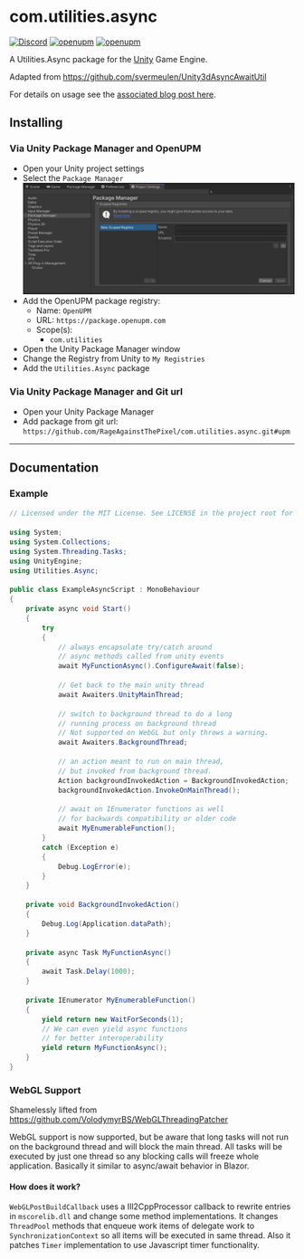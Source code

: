 # com.utilities.async

[![Discord](https://img.shields.io/discord/855294214065487932.svg?label=&logo=discord&logoColor=ffffff&color=7389D8&labelColor=6A7EC2)](https://discord.gg/xQgMW9ufN4) [![openupm](https://img.shields.io/npm/v/com.utilities.async?label=openupm&registry_uri=https://package.openupm.com)](https://openupm.com/packages/com.utilities.async/) [![openupm](https://img.shields.io/badge/dynamic/json?color=brightgreen&label=downloads&query=%24.downloads&suffix=%2Fmonth&url=https%3A%2F%2Fpackage.openupm.com%2Fdownloads%2Fpoint%2Flast-month%2Fcom.utilities.async)](https://openupm.com/packages/com.utilities.async/)

A Utilities.Async package for the [Unity](https://unity.com/) Game Engine.

Adapted from https://github.com/svermeulen/Unity3dAsyncAwaitUtil

For details on usage see the [associated blog post here](https://web.archive.org/web/20170926153045/http://www.stevevermeulen.com/index.php/2017/09/23/using-async-await-in-unity3d-2017/).

## Installing

### Via Unity Package Manager and OpenUPM

- Open your Unity project settings
- Select the `Package Manager`
![scoped-registries](Utilities.Async/Packages/com.utilities.async/Documentation~/images/package-manager-scopes.png)
- Add the OpenUPM package registry:
  - Name: `OpenUPM`
  - URL: `https://package.openupm.com`
  - Scope(s):
    - `com.utilities`
- Open the Unity Package Manager window
- Change the Registry from Unity to `My Registries`
- Add the `Utilities.Async` package

### Via Unity Package Manager and Git url

- Open your Unity Package Manager
- Add package from git url: `https://github.com/RageAgainstThePixel/com.utilities.async.git#upm`

---

## Documentation

### Example

```csharp
// Licensed under the MIT License. See LICENSE in the project root for license information.

using System;
using System.Collections;
using System.Threading.Tasks;
using UnityEngine;
using Utilities.Async;

public class ExampleAsyncScript : MonoBehaviour
{
    private async void Start()
    {
        try
        {
            // always encapsulate try/catch around
            // async methods called from unity events
            await MyFunctionAsync().ConfigureAwait(false);

            // Get back to the main unity thread
            await Awaiters.UnityMainThread;

            // switch to background thread to do a long
            // running process on background thread
            // Not supported on WebGL but only throws a warning.
            await Awaiters.BackgroundThread;

            // an action meant to run on main thread,
            // but invoked from background thread.
            Action backgroundInvokedAction = BackgroundInvokedAction;
            backgroundInvokedAction.InvokeOnMainThread();

            // await on IEnumerator functions as well
            // for backwards compatibility or older code
            await MyEnumerableFunction();
        }
        catch (Exception e)
        {
            Debug.LogError(e);
        }
    }

    private void BackgroundInvokedAction()
    {
        Debug.Log(Application.dataPath);
    }

    private async Task MyFunctionAsync()
    {
        await Task.Delay(1000);
    }

    private IEnumerator MyEnumerableFunction()
    {
        yield return new WaitForSeconds(1);
        // We can even yield async functions
        // for better interoperability
        yield return MyFunctionAsync();
    }
}
```

### WebGL Support

Shamelessly lifted from https://github.com/VolodymyrBS/WebGLThreadingPatcher

WebGL support is now supported, but be aware that long tasks will not run on the background thread and will block the main thread. All tasks will be executed by just one thread so any blocking calls will freeze whole application. Basically it similar to async/await behavior in Blazor.

#### How does it work?

`WebGLPostBuildCallback` uses a IIl2CppProcessor callback to rewrite entries in `mscorelib.dll` and change some method implementations. It changes `ThreadPool` methods that enqueue work items of delegate work to `SynchronizationContext` so all items will be executed in same thread. Also it patches `Timer` implementation to use Javascript timer functionality.
